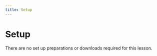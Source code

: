 ```yaml
---
title: Setup
---
```


# Setup

There are no set up preparations or downloads required for this lesson.




